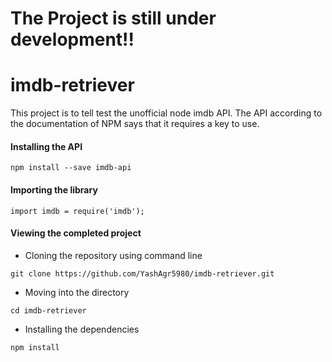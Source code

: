 # The Project is still under development!!
# imdb-retriever
This project is to tell test the unofficial node imdb API. The API according to the documentation of NPM says that it requires a key to use.

#### Installing the API
```
npm install --save imdb-api
```
#### Importing the library
```
import imdb = require('imdb');
```

#### Viewing the completed project
* Cloning the repository using command line
```
git clone https://github.com/YashAgr5980/imdb-retriever.git
```
* Moving into the directory
```
cd imdb-retriever
```
* Installing the dependencies
```
npm install
```
